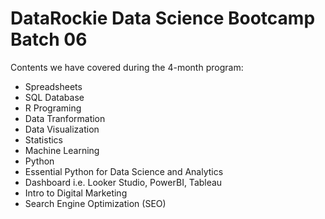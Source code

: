 # DataRockie Data Science Bootcamp Batch 06

Contents we have covered during the 4-month program:
- Spreadsheets  
- SQL Database  
- R Programing  
- Data Tranformation  
- Data Visualization  
- Statistics  
- Machine Learning  
- Python  
- Essential Python for Data Science and Analytics 
- Dashboard i.e. Looker Studio, PowerBI, Tableau
- Intro to Digital Marketing
- Search Engine Optimization (SEO)
